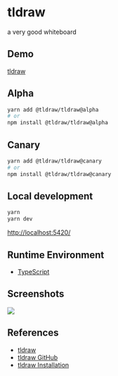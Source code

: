 # tldraw

a very good whiteboard

## Demo
[tldraw](https://tldraw.com/)

## Alpha
```sh
yarn add @tldraw/tldraw@alpha
# or
npm install @tldraw/tldraw@alpha
```

## Canary
```sh
yarn add @tldraw/tldraw@canary
# or
npm install @tldraw/tldraw@canary
```

## Local development
```sh
yarn
yarn dev
```
[http://localhost:5420/](http://localhost:5420/)

## Runtime Environment
- [TypeScript](https://www.typescriptlang.org/)

## Screenshots
![](https://tldraw.dev/images/api/events.png)

## References
- [tldraw](https://tldraw.dev/)
- [tldraw GitHub](https://github.com/tldraw/tldraw)
- [tldraw Installation](https://tldraw.dev/installation)